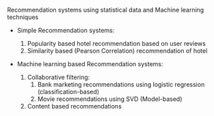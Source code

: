 Recommendation systems using statistical data and Machine learning techniques

* Simple Recommendation systems:
	1. Popularity based hotel recommendation based on user reviews
	2. Similarity based (Pearson Correlation) recommendation of hotel
	
* Machine learning based Recommendation systems:
	1. Collaborative filtering:
		1. Bank marketing recommendations using logistic regression (classification-based)
		2. Movie recommendations using SVD (Model-based)
	2. Content based recommendations			

